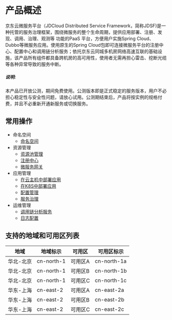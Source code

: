 
# 产品概述

京东云微服务平台（JDCloud Distributed Service Framework，简称JDSF)是一种托管的服务治理框架，围绕微服务的整个生命周期，提供应用部署、注册、发现、调用、治理、观测等 功能的PaaS 平台，方便用户实施Spring Cloud、Dubbo等微服务应用。使用原生的Spring Cloud包即可连接微服务平台的注册中心、配置中心和调用链分析服务；依托京东云同城多机房网络高速互联的基础设施，该产品所有组件都具备跨机房的高可用性，使用者无需再担心雷击、挖断光缆等各种异常导致的服务中断。


##### 说明: 
本产品已开放公测，期间免费使用。公测版本即是正式稳定的服务版本，用户不必担心稳定性与安全性问题，请放心试用。公测期结束后，产品将按实例的规格付费，并且不必重新开通新服务或切换服务。


## 常用操作

- 命名空间
	- [命名空间](../Operation-Guide/Namespace.md)	
- 资源管理
	- [资源池管理](../Operation-Guide/Resource-Manage/Resource-List.md)
	- [注册中心](../Operation-Guide/Resource-Manage/Cluster.md)
	- [微服务网关](../Operation-Guide/Resource-Manage/JDSFGW.md)
- 应用管理
	- [在云主机中部署应用](../Operation-Guide/APP-ManageAPPDeloy.md)
	- [在K8S中部署应用](../Operation-Guide/APP-Manage/K8SAPPDeloy.md)
	- [配置管理](../Operation-Guide/APP-Manage/Config-Manage.md)
	- [服务治理](../Operation-Guide/APP-Manage/Service-Assignuse.md)
- 运维管理
	- [调用链分析服务](../Operation-Guide/DevOps/Analysis-Service.md)
	- [日志配置](../Operation-Guide/DevOps/LogConfig.md)
	


## 支持的地域和可用区列表
|地域|地域标示|可用区|可用区标示|
|---|---|---|---|
|华北-北京|cn-north-1|可用区A|cn-north-1a|
|华北-北京|cn-north-1|可用区B|cn-north-1b|
|华北-北京|cn-north-1|可用区C|cn-north-1c|
|华东-上海|cn-east-2|可用区A|cn-east-2a|
|华东-上海|cn-east-2|可用区B|cn-east-2b|
|华东-上海|cn-east-2|可用区C|cn-east-2c|
